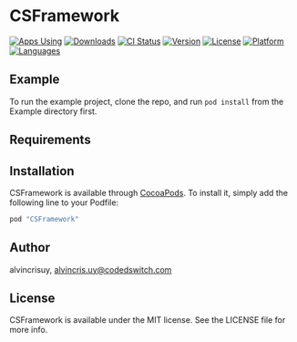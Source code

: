 # CSFramework

[![Apps Using](https://img.shields.io/cocoapods/at/CSFramework.svg?label=Apps%20Using%20ASDK&colorB=28B9FE)](http://cocoapods.org/pods/CSFramework)
[![Downloads](https://img.shields.io/cocoapods/dt/CSFramework.svg?label=Total%20Downloads&colorB=28B9FE)](http://cocoapods.org/pods/CSFramework)
[![CI Status](http://img.shields.io/travis/codedswitch/CSFramework.svg?style=flat)](https://travis-ci.org/codedswitch/CSFramework)
[![Version](https://img.shields.io/cocoapods/v/CSFramework.svg?style=flat)](http://cocoapods.org/pods/CSFramework)
[![License](https://img.shields.io/cocoapods/l/CSFramework.svg?style=flat)](http://cocoapods.org/pods/CSFramework)
[![Platform](https://img.shields.io/cocoapods/p/CSFramework.svg?style=flat)](http://cocoapods.org/pods/CSFramework)
[![Languages](https://img.shields.io/badge/languages-ObjC-orange.svg)](http://cocoapods.org/pods/CSFramework)

## Example

To run the example project, clone the repo, and run `pod install` from the Example directory first.

## Requirements

## Installation

CSFramework is available through [CocoaPods](http://cocoapods.org). To install
it, simply add the following line to your Podfile:

```ruby
pod "CSFramework"
```

## Author

alvincrisuy, alvincris.uy@codedswitch.com

## License

CSFramework is available under the MIT license. See the LICENSE file for more info.

